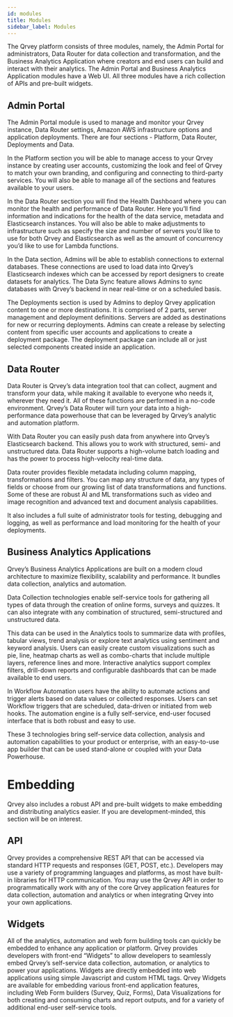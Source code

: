 ```yaml
---
id: modules
title: Modules
sidebar_label: Modules
---
```

<div style={{textAlign: "justify"}}>

The Qrvey platform consists of three modules, namely, the Admin Portal for administrators, Data Router for data collection and transformation, and the Business Analytics Application where creators and end users can build and interact with their analytics. The Admin Portal and Business Analytics Application modules have a Web UI. All three modules have a rich collection of APIs and pre-built widgets. 

## Admin Portal

The Admin Portal module is used to manage and monitor your Qrvey instance, Data Router settings, Amazon AWS infrastructure options and application deployments. There are four sections - Platform, Data Router, Deployments and Data.

In the Platform section you will be able to manage access to your Qrvey instance by creating user accounts, customizing the look and feel of Qrvey to match your own branding, and configuring and connecting to third-party services. You will also be able to manage all of the sections and features available to your users.

In the Data Router section you will find the Health Dashboard where you can monitor the health and performance of Data Router. Here you’ll find information and indications for the health of the data service, metadata and Elasticsearch instances. You will also be able to make adjustments to infrastructure such as specify the size and number of servers you’d like to use for both Qrvey and Elasticsearch as well as the amount of concurrency you’d like to use for Lambda functions.

In the Data section, Admins will be able to establish connections to external databases. These connections are used to load data into Qrvey’s Elasticsearch indexes which can be accessed by report designers to create datasets for analytics. The Data Sync feature allows Admins to sync databases with Qrvey’s backend in near real-time or on a scheduled basis.

The Deployments section is used by Admins to deploy Qrvey application content to one or more destinations. It is comprised of 2 parts, server management and deployment definitions. Servers are added as destinations for new or recurring deployments. Admins can create a release by selecting content from specific user accounts and applications to create a deployment package. The deployment package can include all or just selected components created inside an application.

## Data Router

Data Router is Qrvey’s data integration tool that can collect, augment and transform your data, while making it available to everyone who needs it, wherever they need it. All of these functions are performed in a no-code environment. Qrvey’s Data Router will turn your data into a high-performance data powerhouse that can be leveraged by Qrvey’s analytic and automation platform. 

With Data Router you can easily push data from anywhere into Qrvey’s Elasticsearch backend. This allows you to work with structured, semi- and unstructured data. Data Router supports a high-volume batch loading and has the power to process high-velocity real-time data.

Data router provides flexible metadata including column mapping, transformations and filters. You can map any structure of data, any types of fields or choose from our growing list of data transformations and functions. Some of these are robust AI and ML transformations such as video and image recognition and advanced text and document analysis capabilities.

It also includes a full suite of administrator tools for testing, debugging and logging, as well as performance and load monitoring for the health of your deployments.

## Business Analytics Applications

Qrvey’s Business Analytics Applications are built on a modern cloud architecture to maximize flexibility, scalability and performance. It bundles data collection, analytics and automation.

Data Collection technologies enable self-service tools for gathering all types of data through the creation of online forms, surveys and quizzes. It can also integrate with any combination of structured, semi-structured and unstructured data. 

This data can be used in the Analytics tools to summarize data with profiles, tabular views, trend analysis or explore text analytics using sentiment and keyword analysis. Users can easily create custom visualizations such as pie, line, heatmap charts as well as combo-charts that include multiple layers, reference lines and more. Interactive analytics support complex filters, drill-down reports and configurable dashboards that can be made available to end users.

In Workflow Automation users have the ability to automate actions and trigger alerts based on data values or collected responses. Users can set Workflow triggers that are scheduled, data-driven or initiated from web hooks. The automation engine is a fully self-service, end-user focused interface that is both robust and easy to use.

These 3 technologies bring self-service data collection, analysis and automation capabilities to your product or enterprise, with an easy-to-use app builder that can be used stand-alone or coupled with your Data Powerhouse.

# Embedding

Qrvey also includes a robust API and pre-built widgets to make embedding and distributing analytics easier.  If you are development-minded, this section will be on interest. 

## API

Qrvey provides a comprehensive REST API that can be accessed via standard HTTP requests and responses (GET, POST, etc.). Developers may use a variety of programming languages and platforms, as most have built-in libraries for HTTP communication. You may use the Qrvey API in order to programmatically work with any of the core Qrvey application features for data collection, automation and analytics or when integrating Qrvey into your own applications.

## Widgets

All of the analytics, automation and web form building tools can quickly be embedded to enhance any application or platform. Qrvey provides developers with front-end “Widgets” to allow developers to seamlessly embed Qrvey’s self-service data collection, automation, or analytics to power your applications. Widgets are directly embedded into web applications using simple Javascript and custom HTML tags. Qrvey Widgets are available for embedding various front-end application features, including Web Form builders (Survey, Quiz, Forms), Data Visualizations for both creating and consuming charts and report outputs, and for a variety of additional end-user self-service tools.
</div>